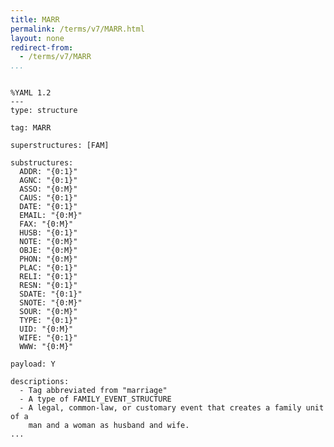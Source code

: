 ```yaml
---
title: MARR
permalink: /terms/v7/MARR.html
layout: none
redirect-from:
  - /terms/v7/MARR
...
```


```

%YAML 1.2
---
type: structure

tag: MARR

superstructures: [FAM]

substructures:
  ADDR: "{0:1}"
  AGNC: "{0:1}"
  ASSO: "{0:M}"
  CAUS: "{0:1}"
  DATE: "{0:1}"
  EMAIL: "{0:M}"
  FAX: "{0:M}"
  HUSB: "{0:1}"
  NOTE: "{0:M}"
  OBJE: "{0:M}"
  PHON: "{0:M}"
  PLAC: "{0:1}"
  RELI: "{0:1}"
  RESN: "{0:1}"
  SDATE: "{0:1}"
  SNOTE: "{0:M}"
  SOUR: "{0:M}"
  TYPE: "{0:1}"
  UID: "{0:M}"
  WIFE: "{0:1}"
  WWW: "{0:M}"

payload: Y

descriptions:
  - Tag abbreviated from "marriage"
  - A type of FAMILY_EVENT_STRUCTURE
  - A legal, common-law, or customary event that creates a family unit of a
    man and a woman as husband and wife.
...

```